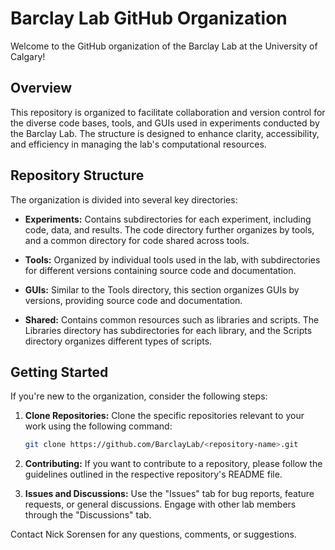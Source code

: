 # Barclay Lab GitHub Organization

Welcome to the GitHub organization of the Barclay Lab at the University of Calgary!

## Overview

This repository is organized to facilitate collaboration and version control for the diverse code bases, tools, and GUIs used in experiments conducted by the Barclay Lab. The structure is designed to enhance clarity, accessibility, and efficiency in managing the lab's computational resources.

## Repository Structure

The organization is divided into several key directories:

- **Experiments:** Contains subdirectories for each experiment, including code, data, and results. The code directory further organizes by tools, and a common directory for code shared across tools. 

- **Tools:** Organized by individual tools used in the lab, with subdirectories for different versions containing source code and documentation.

- **GUIs:** Similar to the Tools directory, this section organizes GUIs by versions, providing source code and documentation.

- **Shared:** Contains common resources such as libraries and scripts. The Libraries directory has subdirectories for each library, and the Scripts directory organizes different types of scripts.

## Getting Started

If you're new to the organization, consider the following steps:

1. **Clone Repositories:** Clone the specific repositories relevant to your work using the following command:
   ```bash
   git clone https://github.com/BarclayLab/<repository-name>.git

2. **Contributing:** If you want to contribute to a repository, please follow the guidelines outlined in the respective repository's README file.

3. **Issues and Discussions:** Use the "Issues" tab for bug reports, feature requests, or general discussions. Engage with other lab members through the "Discussions" tab.

Contact Nick Sorensen for any questions, comments, or suggestions. 
